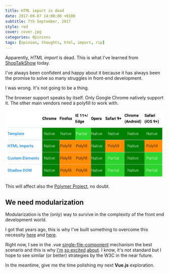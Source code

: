 ```yaml
---
title: HTML import is dead
date: 2017-09-07 14:00:00 +0100
subtitle: 7th September, 2017
style: red
cover: cover.jpg
categories: Opinions
tags: [opinion, thoughts, html, import, rip]
---
```


Apparently, *HTML import* is dead. This is what I've learned from [ShopTalkShow](http://shoptalkshow.com/episodes/279-rip-html-imports/) today.

I've always been confident and happy about it because it has always been the promise to solve so many struggles in front-end development.

I was wrong. It's not going to be a thing.

<!-- main_ad -->

The browser support speaks by itself. Only Google Chrome natively support it. The other main vendors need a polyfill to work with.

![](../assets/posts/html-import-is-dead/browser-compatibility.png)

This will affect also the [Polymer Project](https://www.polymer-project.org/), no doubt.

## We need modularization

Modularization is the (only) way to survive in the complexity of the front end development world.

I got that years ago, this is why I've built something to overcome this necessity [here](https://www.npmjs.com/package/static-player) and [here](https://www.npmjs.com/package/grunt-static-player).

Right now, I see in the .vue [single-file-component](https://vuejs.org/v2/guide/single-file-components.html) mechanism the best scenario and this is why [I'm](/blog/vuejs-nice-to-meet-you/) [so excited](/blog/vuejs-welcome-cli/) [about](/nuxt-getting-started-with-it/). I know, it's not standard but I hope to see similar (or better) strategies by the W3C in the near future.

In the meantime, give me the time polishing my next **Vue.js** exploration.